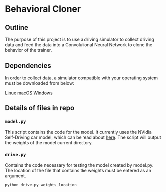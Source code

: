# Behavioral Cloner

## Outline

The purpose of this project is to use a driving simulator to collect driving data and feed the data into a Convolutional Neural Network to clone the behavior of the trainer. 

## Dependencies

In order to collect data, a simulator compatible with your operating system must be downloaded from below: 

<a href="https://d17h27t6h515a5.cloudfront.net/topher/2017/February/58ae46bb_linux-sim/linux-sim.zip">Linux</a>
<a href="https://d17h27t6h515a5.cloudfront.net/topher/2017/February/58ae4594_mac-sim.app/mac-sim.app.zip">macOS</a>
<a href="https://d17h27t6h515a5.cloudfront.net/topher/2017/February/58ae4419_windows-sim/windows-sim.zip">Windows</a>

## Details of files in repo

### `model.py`
This script contains the code for the model. It currently uses the NVidia Self-Driving car model, which can be read about <a href="https://images.nvidia.com/content/tegra/automotive/images/2016/solutions/pdf/end-to-end-dl-using-px.pdf">here</a>. The script will output the weights of the model current directory.


### `drive.py`
Contains the code necessary for testing the model created by model.py. The location of the file that contains the weights must be entered as an argument.

`python drive.py weights_location`
